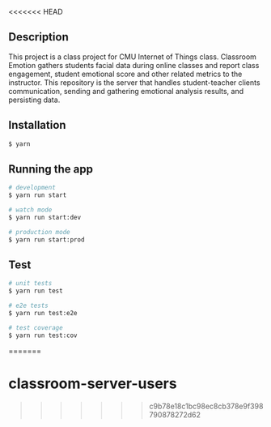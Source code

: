 <<<<<<< HEAD


## Description

This project is a class project for CMU Internet of Things class. Classroom Emotion gathers students facial data during online classes and report class engagement, student emotional score and other related metrics to the instructor. This repository is the server that handles student-teacher clients communication, sending and gathering emotional analysis results, and persisting data.

## Installation

```bash
$ yarn
```

## Running the app

```bash
# development
$ yarn run start

# watch mode
$ yarn run start:dev

# production mode
$ yarn run start:prod
```

## Test

```bash
# unit tests
$ yarn run test

# e2e tests
$ yarn run test:e2e

# test coverage
$ yarn run test:cov
```
=======
# classroom-server-users
>>>>>>> c9b78e18c1bc98ec8cb378e9f398790878272d62
